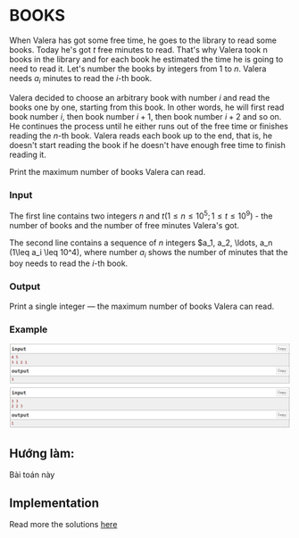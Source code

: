 # **BOOKS**

When Valera has got some free time, he goes to the library to read some books. Today he's got $t$ free minutes to read. That's why Valera took n books in the library and for each book he estimated the time he is going to need to read it. Let's number the books by integers from 1 to $n$. Valera needs $a_i$ minutes to read the $i$-th book.

Valera decided to choose an arbitrary book with number $i$ and read the books one by one, starting from this book. In other words, he will first read book number $i$, then book number $i + 1$, then book number $i + 2$ and so on. He continues the process until he either runs out of the free time or finishes reading the $n$-th book. Valera reads each book up to the end, that is, he doesn't start reading the book if he doesn't have enough free time to finish reading it.

Print the maximum number of books Valera can read.

### **Input**

The first line contains two integers $n$ and $t (1\leq n\leq 10^5; 1\leq t\leq 10^9)$ - the number of books and the number of free minutes Valera's got. 

The second line contains a sequence of $n$ integers $a_1, a_2, \ldots, a_n (1\leq a_i \leq 10^4), where number $a_i$ shows the number of minutes that the boy needs to read the $i$-th book.

### **Output**

Print a single integer — the maximum number of books Valera can read.

### **Example**

![alt text](image.png)

## Hướng làm:

Bài toán này

## Implementation

Read more the solutions [here](/TWO%20POINTERS/books.cpp)